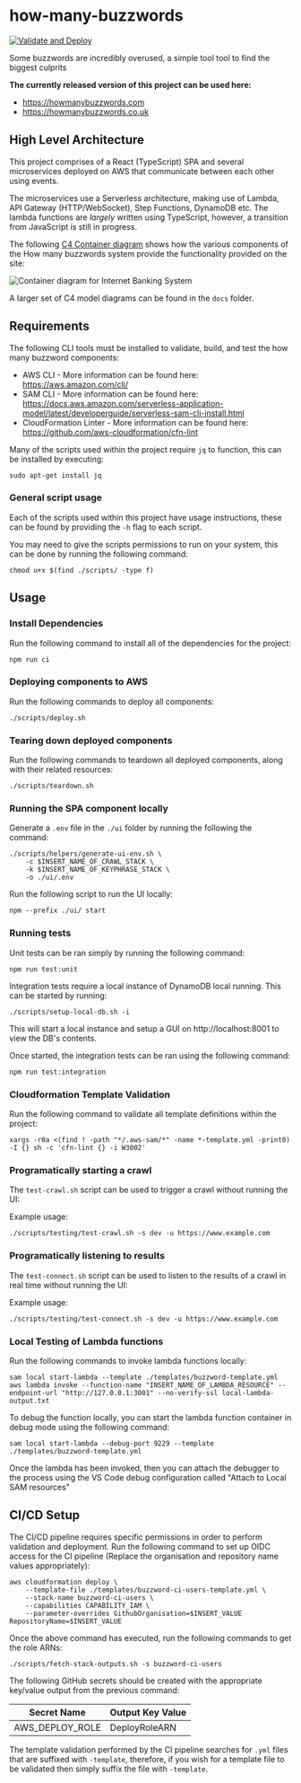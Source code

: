 # how-many-buzzwords

[![Validate and Deploy](https://github.com/ashley-evans/how-many-buzzwords/actions/workflows/ci.yml/badge.svg?branch=master)](https://github.com/ashley-evans/how-many-buzzwords/actions/workflows/ci.yml)

Some buzzwords are incredibly overused, a simple tool tool to find the biggest culprits

**The currently released version of this project can be used here:**

-   https://howmanybuzzwords.com
-   https://howmanybuzzwords.co.uk

## High Level Architecture

This project comprises of a React (TypeScript) SPA and several microservices deployed on AWS that communicate between each other using events.

The microservices use a Serverless architecture, making use of Lambda, API Gateway (HTTP/WebSocket), Step Functions, DynamoDB etc. The lambda functions are _largely_ written using TypeScript, however, a transition from JavaScript is still in progress.

The following [C4 Container diagram](https://c4model.com/#ContainerDiagram) shows how the various components of the How many buzzwords system provide the functionality provided on the site:

![Container diagram for Internet Banking System](https://www.plantuml.com/plantuml/png/bLVVRo8t47xdhvYYIir997cuwqkbIfS0TpcLv10apUFAkpk05MElR2-Kg_g_T-mr9cxMg7aAs9vllldcnv3FnZ9jsws0s_R7ZxtIDOm_mLX9oxX43HFErffj1uEVkAn4MoDih6tCRzVNckslrjnksh8rg2koG6clAhMzRWIJ3lBIs5hmydhywNBkZfxkPzTRPYngEYgYZwk6tWu6bbk1Rpt3Iccm6uGxjOSjauT8rC3oG634ROxQA7dXU8nW-4H_XlJt1jm1g9KttnpDosY-nz9mYoEwPnRsnD20LM0GuoCmbbbkBA-C9y9WpNSeZwR33uEEGt6hMbapVRWuMXR6Nn2FBF7X1_Xx002de2-2Z4MDWlpeGo7HaiaBmOoxAvY4AtZeheRkJgYs_gBfnGWMghK8ltuS0PCrB3_I_Syrcah_FWocfekgWk0DkjHokSuAJNS2B-TiZN3JD89NPAyaXP_ID_vTqT2xWftU4SCS0bqja5NMatqyD8ueR-mhqdEjTfm-0okvuFRWKiGbjvnP10OLrQ5mIMR7f7Ye7SSzQ1JqgExDveupNn-_-3g0KgizVQE8qf1EYVMEYYsljAA7ErvXKOOxbm5Fu_xLRSnkWjS3qszDfpEsBMisyh8ilImZM5fiu4ihAwUUwN8ytRaatcfUh_6yS46jLAerewphADRTu_qiLePJYS5Ykdo4c_ctAtXGbgyuOPgsT9agNT44ofscwCWOK18OwMv2YIGQJCgWGgj5KPUkPHSpc33BIcPyv9E3P5irkNqLpT8gZQOBW5YIXG71vGjzjihNRSXcquNjdvpr7dkjF7LNmYBqJkBVbNPKPwLqGYYu-oTRGozuQ3QQuBDrzCVnnV-efGnSWlB-cdAlOkb43y0a4mV3ZIyPLLMjrYWhfqKhhQk2LG1WljRIKl2VN3bSmLIoKg3BdR4edQ5LhzneDAsm9bQZLN7cai8UzXdBfQfUqBgIp6Gu0b9s4pqS---HVQxeZjcEC6xwjovmcT1nQ9KYBDCewGRe6sLo3S0gIoYk1YLskdTCR_mvFOtdPpacGfw4gGHtWjT8_eJfeKdaSymQfWtMQNVC_HbacsGuPjK63NZRC49MMcsFS-RK6TGROMDE_x8Nnsj2U3w-T2B8GvnGIlhcvkHPIxHkG2zGX5r_Pbt-oSdSkBNlTbbS-ku72hHkJpb7Tu-FSq8y0MON6E7Xta34yPh6TT9Rho62r5lWNopogpvF8YxmCF8o2yo5ayNetJ_VmZurtNKgJV7KkxJEx7gKTK3o4hK6sgRsy5Ovx5YevE2MUnUPMNRMJLX1QFf7Y2l0r5lGfY-Q_ooa1RAwG_29tciUsCSU95F2Em-NzD1pnF1T0sFVeq7YMIzAR8_m2y50G0on9IMLLJ2Ulp-q76HcUhq7krXaqTC9b4FEY9b9ICvNKgoLsZO2BORD5U2JdrVdTCaqrrUq9ld945VfcycmlFl-NCocNwSFamlw-fcukV-D_WK0 "Container diagram for the How many Buzzwords System")

A larger set of C4 model diagrams can be found in the `docs` folder.

## Requirements

The following CLI tools must be installed to validate, build, and test the how many buzzword components:

-   AWS CLI - More information can be found here: https://aws.amazon.com/cli/
-   SAM CLI - More information can be found here: https://docs.aws.amazon.com/serverless-application-model/latest/developerguide/serverless-sam-cli-install.html
-   CloudFormation Linter - More information can be found here: https://github.com/aws-cloudformation/cfn-lint

Many of the scripts used within the project require `jq` to function, this can be installed by executing:

```shell
sudo apt-get install jq
```

### General script usage

Each of the scripts used within this project have usage instructions, these can be found by providing the `-h` flag to each script.

You may need to give the scripts permissions to run on your system, this can be done by running the following command:

```shell
chmod u+x $(find ./scripts/ -type f)
```

## Usage

### Install Dependencies

Run the following command to install all of the dependencies for the project:

```shell
npm run ci
```

### Deploying components to AWS

Run the following commands to deploy all components:

```shell
./scripts/deploy.sh
```

### Tearing down deployed components

Run the following commands to teardown all deployed components, along with their related resources:

```shell
./scripts/teardown.sh
```

### Running the SPA component locally

Generate a `.env` file in the `./ui` folder by running the following the command:

```
./scripts/helpers/generate-ui-env.sh \
    -c $INSERT_NAME_OF_CRAWL_STACK \
    -k $INSERT_NAME_OF_KEYPHRASE_STACK \
    -o ./ui/.env
```

Run the following script to run the UI locally:

```
npm --prefix ./ui/ start
```

### Running tests

Unit tests can be ran simply by running the following command:

```shell
npm run test:unit
```

Integration tests require a local instance of DynamoDB local running. This can be started by running:

```shell
./scripts/setup-local-db.sh -i
```

This will start a local instance and setup a GUI on http://localhost:8001 to view the DB's contents.

Once started, the integration tests can be ran using the following command:

```shell
npm run test:integration
```

### Cloudformation Template Validation

Run the following command to validate all template definitions within the project:

```shell
xargs -r0a <(find ! -path "*/.aws-sam/*" -name *-template.yml -print0) -I {} sh -c 'cfn-lint {} -i W3002'
```

### Programatically starting a crawl

The `test-crawl.sh` script can be used to trigger a crawl without running the UI:

Example usage:

```shell
./scripts/testing/test-crawl.sh -s dev -u https://www.example.com
```

### Programatically listening to results

The `test-connect.sh` script can be used to listen to the results of a crawl in real time without running the UI:

Example usage:

```shell
./scripts/testing/test-connect.sh -s dev -u https://www.example.com
```

### Local Testing of Lambda functions

Run the following commands to invoke lambda functions locally:

```shell
sam local start-lambda --template ./templates/buzzword-template.yml
aws lambda invoke --function-name "INSERT_NAME_OF_LAMBDA_RESOURCE" --endpoint-url "http://127.0.0.1:3001" --no-verify-ssl local-lambda-output.txt
```

To debug the function locally, you can start the lambda function container in debug mode using the following command:

```shell
sam local start-lambda --debug-port 9229 --template ./templates/buzzword-template.yml
```

Once the lambda has been invoked, then you can attach the debugger to the process using the VS Code debug configuration called "Attach to Local SAM resources"

## CI/CD Setup

The CI/CD pipeline requires specific permissions in order to perform validation and deployment. Run the following command to set up OIDC access for the CI pipeline (Replace the organisation and repository name values appropriately):

```shell
aws cloudformation deploy \
    --template-file ./templates/buzzword-ci-users-template.yml \
    --stack-name buzzword-ci-users \
    --capabilities CAPABILITY_IAM \
    --parameter-overrides GithubOrganisation=$INSERT_VALUE RepositoryName=$INSERT_VALUE
```

Once the above command has executed, run the following commands to get the role ARNs:

```shell
./scripts/fetch-stack-outputs.sh -s buzzword-ci-users
```

The following GitHub secrets should be created with the appropriate key/value output from the previous command:

| Secret Name     | Output Key Value |
| --------------- | ---------------- |
| AWS_DEPLOY_ROLE | DeployRoleARN    |

The template validation performed by the CI pipeline searches for `.yml` files that are suffixed with `-template`, therefore, if you wish for a template file to be validated then simply suffix the file with `-template`.
